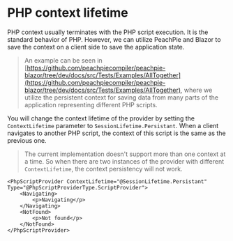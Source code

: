 # PHP context lifetime

PHP context usually terminates with the PHP script execution. It is the standard behavior of PHP. However, we can utilize PeachPie and Blazor to save the context on a client side to save the application state.

> An example can be seen in [https://github.com/peachpiecompiler/peachpie-blazor/tree/dev/docs/src/Tests/Examples/AllTogether](https://github.com/peachpiecompiler/peachpie-blazor/tree/dev/docs/src/Tests/Examples/AllTogether), where we utilize the persistent context for saving data from many parts of the application representing different PHP scripts.

You will change the context lifetime of the provider by setting the `ContextLifetime` parameter to  `SessionLifetime.Persistant`. When a client navigates to another PHP script, the context of this script is the same as the previous one. 

> The current implementation doesn't support more than one context at a time. So when there are two instances of the provider with different `ContextLifetime`, the context persistency will not work.

```razor
<PhpScriptProvider ContextLifetime="@SessionLifetime.Persistant" Type="@PhpScriptProviderType.ScriptProvider">
    <Navigating>
        <p>Navigating</p>
    </Navigating>
    <NotFound>
        <p>Not found</p>
    </NotFound>
</PhpScriptProvider>
```